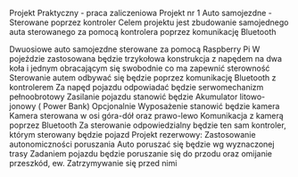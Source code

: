 Projekt Praktyczny - praca zaliczeniowa
Projekt nr 1
Auto samojezdne - Sterowane poprzez kontroler
Celem projektu jest zbudowanie samojednego auta sterowanego za pomocą kontrolera poprzez komunikację Bluetooth

Dwuosiowe auto samojezdne sterowane za pomocą Raspberry Pi
W pojeździe zastosowana będzie trzykołowa konstrukcja z napędem na dwa koła i jednym obracającym się swobodnie co ma zapewnić sterowność
Sterowanie autem odbywać się będzie poprzez komunikację Bluetooth z kontrolerem
Za napęd pojazdu odpowiadać będzie serwomechanizm pełnoobrotowy
Zasilanie pojazdu stanowić będzie Akumulator litowo-jonowy ( Power Bank)
Opcjonalnie
Wyposażenie stanowić będzie kamera 
Kamera sterowana w osi góra-dół oraz prawo-lewo 
Komunikacja z kamerą poprzez Bluetooth
Za sterowanie odpowiedzialny będzie ten sam kontroler, którym sterowany będzie pojazd
Projekt rezerwowy:
Zastosowanie autonomiczności poruszania
Auto poruszać się będzie wg wyznaczonej trasy
Zadaniem pojazdu będzie poruszanie się do przodu oraz omijanie przeszkód, ew. Zatrzymywanie się przed nimi



